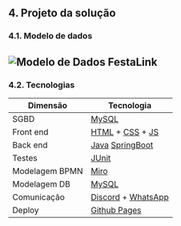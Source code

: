 ## 4. Projeto da solução

### 4.1. Modelo de dados



![Modelo de Dados FestaLink](images/Modelo-de-Dados-FestaLink.png "Modelo De Dados FestaLink.")
---

### 4.2. Tecnologias


| **Dimensão**     | **Tecnologia**                                                                            |
| ------------     | -----------------------------------------------------------------------------------------|
| SGBD             | [MySQL](https://www.mysql.com/)                                                          |
| Front end        | [HTML](https://developer.mozilla.org/en-US/docs/Web/HTML) +                                                                                    [CSS](https://developer.mozilla.org/en-US/docs/Web/CSS) +                                                                                      [JS](https://developer.mozilla.org/en-US/docs/Web/JavaScript)                            |
| Back end         | [Java](https://www.java.com/pt-BR/) [SpringBoot](https://spring.io/projects/spring-boot) |
| Testes           | [JUnit](https://junit.org/junit5/)                                                       |
| Modelagem BPMN   | [Miro](https://miro.com/pt/)                                                             |
| Modelagem DB     | [MySQL](https://www.mysql.com/)                                                          |      
| Comunicação      | [Discord](https://discord.com/) + [WhatsApp](https://www.whatsapp.com/?lang=pt_BR)       |
| Deploy           | [Github Pages](https://pages.github.com/)                                                |

